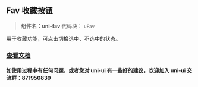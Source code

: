 ## Fav 收藏按钮

> **组件名：uni-fav**
> 代码块： `uFav`

用于收藏功能，可点击切换选中、不选中的状态。

### [查看文档](https://uniapp.dcloud.io/component/uniui/uni-fav)

#### 如使用过程中有任何问题，或者您对 uni-ui 有一些好的建议，欢迎加入 uni-ui 交流群：871950839
